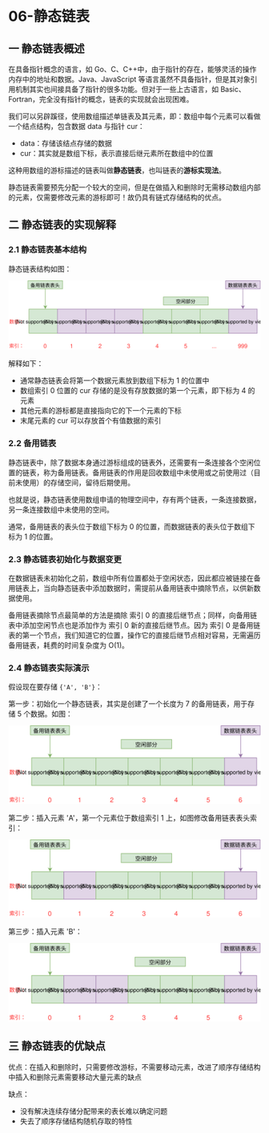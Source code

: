 # 06-静态链表

## 一 静态链表概述

在具备指针概念的语言，如 Go、C、C++中，由于指针的存在，能够灵活的操作内存中的地址和数据。Java、JavaScript 等语言虽然不具备指针，但是其对象引用机制其实也间接具备了指针的很多功能。但对于一些上古语言，如 Basic、Fortran，完全没有指针的概念，链表的实现就会出现困难。

我们可以另辟蹊径，使用数组描述单链表及其元素，即：数组中每个元素可以看做一个结点结构，包含数据 data 与指针 cur：

- data：存储该结点存储的数据
- cur：其实就是数组下标，表示直接后继元素所在数组中的位置

这种用数组的游标描述的链表叫做**静态链表**，也叫链表的**游标实现法**。

静态链表需要预先分配一个较大的空间，但是在做插入和删除时无需移动数组内部的元素，仅需要修改元素的游标即可！故仍具有链式存储结构的优点。

## 二 静态链表的实现解释

### 2.1 静态链表基本结构

静态链表结构如图：

![staticlist](../images/structure/staticlist-01.svg)

解释如下：

- 通常静态链表会将第一个数据元素放到数组下标为 1 的位置中
- 数组索引 0 位置的 cur 存储的是没有存放数据的第一个元素，即下标为 4 的元素
- 其他元素的游标都是直接指向它的下一个元素的下标
- 末尾元素的 cur 可以存放首个有值数据的索引

### 2.2 备用链表

静态链表中，除了数据本身通过游标组成的链表外，还需要有一条连接各个空闲位置的链表，称为备用链表。备用链表的作用是回收数组中未使用或之前使用过（目前未使用）的存储空间，留待后期使用。

也就是说，静态链表使用数组申请的物理空间中，存有两个链表，一条连接数据，另一条连接数组中未使用的空间。

通常，备用链表的表头位于数组下标为 0 的位置，而数据链表的表头位于数组下标为 1 的位置。

### 2.3 静态链表初始化与数据变更

在数据链表未初始化之前，数组中所有位置都处于空闲状态，因此都应被链接在备用链表上，当向静态链表中添加数据时，需提前从备用链表中摘除节点，以供新数据使用。

备用链表摘除节点最简单的方法是摘除 索引 0 的直接后继节点；同样，向备用链表中添加空闲节点也是添加作为 索引 0 新的直接后继节点。因为 索引 0 是备用链表的第一个节点，我们知道它的位置，操作它的直接后继节点相对容易，无需遍历备用链表，耗费的时间复杂度为 O(1)。

### 2.4 静态链表实际演示

假设现在要存储 `{'A', 'B'}`：

第一步：初始化一个静态链表，其实是创建了一个长度为 7 的备用链表，用于存储 5 个数据。如图：

![staticlist](../images/structure/staticlist-02.svg)

第二步：插入元素 'A'，第一个元素位于数组索引 1 上，如图修改备用链表表头索引：

![staticlist](../images/structure/staticlist-03.svg)

第三步：插入元素 'B'：

![staticlist](../images/structure/staticlist-04.svg)

## 三 静态链表的优缺点

优点：在插入和删除时，只需要修改游标，不需要移动元素，改进了顺序存储结构中插入和删除元素需要移动大量元素的缺点

缺点：

- 没有解决连续存储分配带来的表长难以确定问题
- 失去了顺序存储结构随机存取的特性
